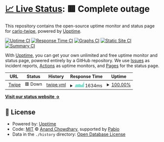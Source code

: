 # [📈 Live Status](https://carlo-twipe.github.io/uptime): <!--live status--> **🟥 Complete outage**

This repository contains the open-source uptime monitor and status page for [carlo-twipe](https://carlo-twipe.github.io/uptime), powered by [Upptime](https://github.com/upptime/upptime).

[![Uptime CI](https://github.com/carlo-twipe/uptime/workflows/Uptime%20CI/badge.svg)](https://github.com/carlo-twipe/uptime/actions?query=workflow%3A%22Uptime+CI%22)
[![Response Time CI](https://github.com/carlo-twipe/uptime/workflows/Response%20Time%20CI/badge.svg)](https://github.com/carlo-twipe/uptime/actions?query=workflow%3A%22Response+Time+CI%22)
[![Graphs CI](https://github.com/carlo-twipe/uptime/workflows/Graphs%20CI/badge.svg)](https://github.com/carlo-twipe/uptime/actions?query=workflow%3A%22Graphs+CI%22)
[![Static Site CI](https://github.com/carlo-twipe/uptime/workflows/Static%20Site%20CI/badge.svg)](https://github.com/carlo-twipe/uptime/actions?query=workflow%3A%22Static+Site+CI%22)
[![Summary CI](https://github.com/carlo-twipe/uptime/workflows/Summary%20CI/badge.svg)](https://github.com/carlo-twipe/uptime/actions?query=workflow%3A%22Summary+CI%22)

With [Upptime](https://upptime.js.org), you can get your own unlimited and free uptime monitor and status page, powered entirely by a GitHub repository. We use [Issues](https://github.com/carlo-twipe/uptime/issues) as incident reports, [Actions](https://github.com/carlo-twipe/uptime/actions) as uptime monitors, and [Pages](https://carlo-twipe.github.io/uptime) for the status page.

<!--start: status pages-->
<!-- This summary is generated by Upptime (https://github.com/upptime/upptime) -->
<!-- Do not edit this manually, your changes will be overwritten -->
<!-- prettier-ignore -->
| URL | Status | History | Response Time | Uptime |
| --- | ------ | ------- | ------------- | ------ |
| <img alt="" src="https://icons.duckduckgo.com/ip3/www.twipemobile.com.ico" height="13"> [Twipe](https://www.twipemobile.com) | 🟥 Down | [twipe.yml](https://github.com/carlo-twipe/uptime/commits/HEAD/history/twipe.yml) | <details><summary><img alt="Response time graph" src="./graphs/twipe/response-time-week.png" height="20"> 1634ms</summary><br><a href="https://carlo-twipe.github.io/uptime/history/twipe"><img alt="Response time 1885" src="https://img.shields.io/endpoint?url=https%3A%2F%2Fraw.githubusercontent.com%2Fcarlo-twipe%2Fuptime%2FHEAD%2Fapi%2Ftwipe%2Fresponse-time.json"></a><br><a href="https://carlo-twipe.github.io/uptime/history/twipe"><img alt="24-hour response time 1853" src="https://img.shields.io/endpoint?url=https%3A%2F%2Fraw.githubusercontent.com%2Fcarlo-twipe%2Fuptime%2FHEAD%2Fapi%2Ftwipe%2Fresponse-time-day.json"></a><br><a href="https://carlo-twipe.github.io/uptime/history/twipe"><img alt="7-day response time 1634" src="https://img.shields.io/endpoint?url=https%3A%2F%2Fraw.githubusercontent.com%2Fcarlo-twipe%2Fuptime%2FHEAD%2Fapi%2Ftwipe%2Fresponse-time-week.json"></a><br><a href="https://carlo-twipe.github.io/uptime/history/twipe"><img alt="30-day response time 1788" src="https://img.shields.io/endpoint?url=https%3A%2F%2Fraw.githubusercontent.com%2Fcarlo-twipe%2Fuptime%2FHEAD%2Fapi%2Ftwipe%2Fresponse-time-month.json"></a><br><a href="https://carlo-twipe.github.io/uptime/history/twipe"><img alt="1-year response time 1885" src="https://img.shields.io/endpoint?url=https%3A%2F%2Fraw.githubusercontent.com%2Fcarlo-twipe%2Fuptime%2FHEAD%2Fapi%2Ftwipe%2Fresponse-time-year.json"></a></details> | <details><summary><a href="https://carlo-twipe.github.io/uptime/history/twipe">100.00%</a></summary><a href="https://carlo-twipe.github.io/uptime/history/twipe"><img alt="All-time uptime 99.97%" src="https://img.shields.io/endpoint?url=https%3A%2F%2Fraw.githubusercontent.com%2Fcarlo-twipe%2Fuptime%2FHEAD%2Fapi%2Ftwipe%2Fuptime.json"></a><br><a href="https://carlo-twipe.github.io/uptime/history/twipe"><img alt="24-hour uptime 100.00%" src="https://img.shields.io/endpoint?url=https%3A%2F%2Fraw.githubusercontent.com%2Fcarlo-twipe%2Fuptime%2FHEAD%2Fapi%2Ftwipe%2Fuptime-day.json"></a><br><a href="https://carlo-twipe.github.io/uptime/history/twipe"><img alt="7-day uptime 100.00%" src="https://img.shields.io/endpoint?url=https%3A%2F%2Fraw.githubusercontent.com%2Fcarlo-twipe%2Fuptime%2FHEAD%2Fapi%2Ftwipe%2Fuptime-week.json"></a><br><a href="https://carlo-twipe.github.io/uptime/history/twipe"><img alt="30-day uptime 99.94%" src="https://img.shields.io/endpoint?url=https%3A%2F%2Fraw.githubusercontent.com%2Fcarlo-twipe%2Fuptime%2FHEAD%2Fapi%2Ftwipe%2Fuptime-month.json"></a><br><a href="https://carlo-twipe.github.io/uptime/history/twipe"><img alt="1-year uptime 99.97%" src="https://img.shields.io/endpoint?url=https%3A%2F%2Fraw.githubusercontent.com%2Fcarlo-twipe%2Fuptime%2FHEAD%2Fapi%2Ftwipe%2Fuptime-year.json"></a></details>

<!--end: status pages-->

[**Visit our status website →**](https://carlo-twipe.github.io/uptime)

## 📄 License

- Powered by: [Upptime](https://github.com/upptime/upptime)
- Code: [MIT](./LICENSE) © [Anand Chowdhary](https://anandchowdhary.com), supported by [Pabio](https://pabio.com)
- Data in the `./history` directory: [Open Database License](https://opendatacommons.org/licenses/odbl/1-0/)
